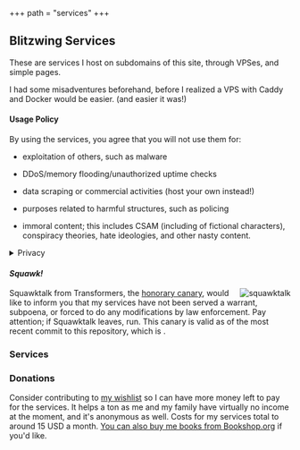 +++
path = "services"
+++

<script src="https://code.iconify.design/2/2.2.1/iconify.min.js" defer></script>
<style>.card {
      width: 200px;
      height: 200px;
      border-radius: 16px;
      box-shadow: 0 2px 6px rgba(0,0,0,0.15);
      display: flex;
      flex-direction: column;
      align-items: center;
      justify-content: center;
      text-decoration: none;
      color: #333;
      background: #fff;
      transition: transform 0.15s, box-shadow 0.15s;
    }
    .card:hover {
      transform: translateY(-4px);
      box-shadow: 0 4px 12px rgba(0,0,0,0.2);
    }
    .card .icon {
      font-size: 64px;
      margin-bottom: 12px;
    }
    .card .label {
      font-size: 18px;
      font-weight: bold;
      text-align: center;
    }</style>
Blitzwing Services
------------------

These are services I host on subdomains of this site, through VPSes, and simple pages.

I had some misadventures beforehand, before I realized a VPS with Caddy and Docker would be easier. (and easier it was!)
#### Usage Policy
By using the services, you agree that you will not use them for:

* exploitation of others, such as malware

* DDoS/memory flooding/unauthorized uptime checks

* data scraping or commercial activities (host your own instead!)

* purposes related to harmful structures, such as policing

* immoral content; this includes CSAM (including of fictional characters), conspiracy theories, hate ideologies, and other nasty content.

<details><summary>Privacy</summary>
By design, I do not log your usage of the services at all. The only things I log related to them are anonymous analytics of visits to this page via Umami, which can not personally identify you and are used to benefit the services via checking if they're being served fairly.

Anubis logs your IP, but can not see what pages you actually visit.

For encrypted services, I don't even know what's in the paste/upload/etc. I can only respond to a takedown if you have the full URL.

For anything under frontends, takedown requests will be ignored as I have no control on what's on them. They're proxies.</details>

#### _Squawk!_

<span style="float:right;">![squawktalk](/squawktalk.png)</span> Squawktalk from Transformers, the [honorary canary](https://www.eff.org/deeplinks/2014/04/warrant-canary-faq), would like to inform you that my services have not been served a warrant, subpoena, or forced to do any modifications by law enforcement. Pay attention; if Squawktalk leaves, run. This canary is valid as of the most recent commit to this repository, which is <span id="commit-date"></span>.

### Services

<script defer>
  const services = [
    { name: 'Redlib', icon: 'logos:reddit', url: 'https://rl.blitzw.in' },
    { name: 'Privatebin', icon: 'mdi:paste', url: 'https://bin.blitzw.in' },
    { name: 'Mozhi', icon: 'mdi:translate', url: 'https://moz.blitzw.in' },
    { name: 'Wikimore', icon: 'mdi:wikipedia', url: 'https://wikimore.blitzw.in' },
    { name: 'Invidious', icon: 'mdi:youtube', url: 'https://tube.blitzw.in' },
    { name: 'SafeTwitch', icon: 'mdi:twitch', url: 'https://twitch.blitzw.in' },
    { name: 'Binternet', icon: 'mdi:pinterest', url: 'https://pin.blitzw.in' },
    { name: 'Intellectual', icon: 'mdi:genius', url: 'https://genius.blitzw.in' }
  ];

  const container = document.body;

  services.forEach(s => {
    const a = document.createElement('a');
    a.href = s.url;
    a.target = '_blank';
    a.className = 'card';

    const icon = document.createElement('span');
    icon.className = 'icon iconify';
    icon.setAttribute('data-icon', s.icon);
    a.appendChild(icon);

    const label = document.createElement('div');
    label.className = 'label';
    label.textContent = s.name;
    a.appendChild(label);

    container.appendChild(a);
  });
</script>

### Donations
Consider contributing to [my wishlist](https://throne.com/gigirassy) so I can have more money left to pay for the services. It helps a ton as me and my family have virtually no income at the moment, and it's anonymous as well. Costs for my services total to around 15 USD a month. [You can also buy me books from Bookshop.org](https://bookshop.org/wishlists/61ca8d380887896314d43867300b67839f0ef315) if you'd like.

<script src="/js/canarydate.js" defer></script>
